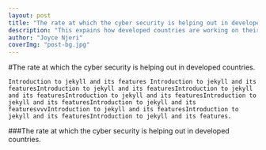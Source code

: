 ```yaml
---
layout: post
title: "The rate at which the cyber security is helping out in developed countries."
description: "This expains how developed countries are working on their crime cases to track and hack information."
author: "Joyce Njeri"
coverImg: "post-bg.jpg"
---
```



#The rate at which the cyber security is helping out in developed countries.
	
	Introduction to jekyll and its features Introduction to jekyll and its featuresIntroduction to jekyll and its featuresIntroduction to jekyll and its featuresIntroduction to jekyll and its featuresIntroduction to jekyll and its featuresIntroduction to jekyll and its featuresvvvIntroduction to jekyll and its featuresIntroduction to jekyll and its featuresIntroduction to jekyll and its features.

###The rate at which the cyber security is helping out in developed countries.
